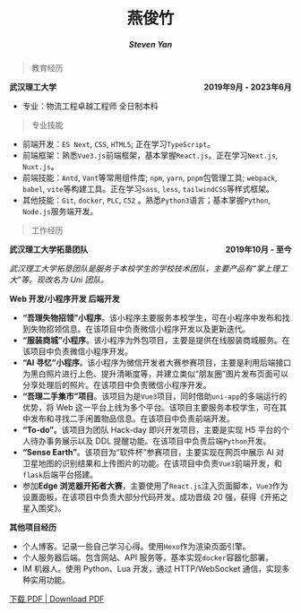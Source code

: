 <center><h1>燕俊竹</h1></center>

<center><h5>Steven Yan</h5></center>

> 教育经历

<div style="display:flex;justify-content:space-between;"><b>武汉理工大学</b><b>2019年9月 - 2023年6月</b></div>

- 专业：物流工程卓越工程师 全日制本科

> 专业技能

- 前端开发：`ES Next`, `CSS`, `HTML5`; 正在学习`TypeScript`。
- 前端框架：熟悉`Vue3.js`前端框架，基本掌握`React.js`。正在学习`Next.js`, `Nuxt.js`。
- 前端技能：`Antd`, `Vant`等常用组件库; `npm`, `yarn`, `pnpm`包管理工具; `webpack`, `babel`, `vite`等构建工具。正在学习`sass`, `less`, `tailwindCSS`等样式框架。
- 其他技能：`Git`, `docker`, `PLC`, `C52` 。熟悉`Python3`语言；基本掌握`Python`, `Node.js`服务端开发。

> 工作经历

<div style="display:flex;justify-content:space-between;"><b>武汉理工大学拓垦团队</b><b>2019年10月 - 至今</b></div>

_武汉理工大学拓垦团队是服务于本校学生的学校技术团队，主要产品有“掌上理工大”等。现改名为 Uni 团队。_

**Web 开发/小程序开发 后端开发**

- **“吾理失物招领”小程序**。该小程序主要服务本校学生，可在小程序中发布和找到失物招领信息。在该项目中负责微信小程序开发以及更新迭代。
- **“服装商城”小程序**。该小程序为外包项目，主要是提供在线服装商城服务。在该项目中负责微信小程序开发。
- **“AI 寻忆”小程序**。该小程序为微信开发者大赛参赛项目，主要是利用后端接口为黑白照片进行上色、提升清晰度等，并建立类似“朋友圈”图片发布页面可以分享处理后的照片。在该项目中负责微信小程序开发。
- **“吾理二手集市”项目**。该项目为是`Vue3`项目，同时借助`uni-app`的多端运行的优势，将 Web 这一平台上线为多个平台。该项目主要服务本校学生，可在其中发布和寻找二手闲置物品信息。在该项目中负责前端开发。
- **“To-do”**。该项目为团队 Hack-day 即兴开发项目，主要是实现 H5 平台的个人待办事务展示以及 DDL 提醒功能。在该项目中负责后端`Python`开发。
- **“Sense Earth”**。该项目为“软件杯”参赛项目，主要实现在网页中展示 AI 对卫星地图的识别结果和上传图片的功能。在该项目中负责`Vue3`前端开发，和`flask`后端平台搭建。
- 参加**Edge 浏览器开拓者大赛**，主要使用了`React.js`注入页面脚本，`Vue3`作为设置面板，在该项目中负责大部分代码开发。成功晋级 20 强，获得《开拓之星入围奖》。

**其他项目经历**

- 个人博客。记录一些自己学习心得。使用`Hexo`作为渲染页面引擎。
- 个人服务器后端。包含网站、API 服务等，基本实现`docker`容器化部署。
- IM 机器人。使用 Python、Lua 开发，通过 HTTP/WebSocket 通信，实现多种实用功能。

<a href="./CN/%E7%AE%80%E5%8E%86-Web.pdf" target="blank">下载 PDF | Download PDF</a>
